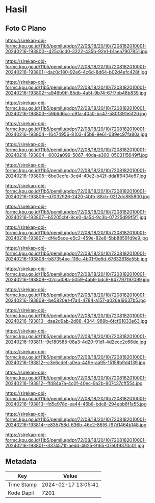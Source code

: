 # Hasil

## Foto C Plano

https://sirekap-obj-formc.kpu.go.id/11b5/pemilu/pdpr/72/08/18/20/10/7208182010001-20240216-193800--425c6cd0-3322-435b-92e1-b1aea7907851.jpg

https://sirekap-obj-formc.kpu.go.id/11b5/pemilu/pdpr/72/08/18/20/10/7208182010001-20240216-193801--dac0c180-92e6-4c6d-8d64-b02d4efc428f.jpg

https://sirekap-obj-formc.kpu.go.id/11b5/pemilu/pdpr/72/08/18/20/10/7208182010001-20240216-193802--a946b9ff-85db-4a5f-9b74-67f7bb48b839.jpg

https://sirekap-obj-formc.kpu.go.id/11b5/pemilu/pdpr/72/08/18/20/10/7208182010001-20240216-193803--59b6d6cc-c91a-40a0-bc47-580f391e5f26.jpg

https://sirekap-obj-formc.kpu.go.id/11b5/pemilu/pdpr/72/08/18/20/10/7208182010001-20240216-193804--16474956-8103-45b8-9e61-089ec97fa80a.jpg

https://sirekap-obj-formc.kpu.go.id/11b5/pemilu/pdpr/72/08/18/20/10/7208182010001-20240216-193804--6002a099-5067-40da-a300-0503115649ff.jpg

https://sirekap-obj-formc.kpu.go.id/11b5/pemilu/pdpr/72/08/18/20/10/7208182010001-20240216-193805--6be0ecfe-3cd4-40e2-b42f-dda1f9434e67.jpg

https://sirekap-obj-formc.kpu.go.id/11b5/pemilu/pdpr/72/08/18/20/10/7208182010001-20240216-193806--d7032926-2420-4bfb-88cb-0212dc885800.jpg

https://sirekap-obj-formc.kpu.go.id/11b5/pemilu/pdpr/72/08/18/20/10/7208182010001-20240216-193807--b5205cbf-8ce0-4a54-9c3b-07225d99f5f1.jpg

https://sirekap-obj-formc.kpu.go.id/11b5/pemilu/pdpr/72/08/18/20/10/7208182010001-20240216-193807--df4e5ece-e5c2-459e-82e6-5bb88591d9e9.jpg

https://sirekap-obj-formc.kpu.go.id/11b5/pemilu/pdpr/72/08/18/20/10/7208182010001-20240216-193808--b87354ee-116c-4b01-9e6d-67632618e55b.jpg

https://sirekap-obj-formc.kpu.go.id/11b5/pemilu/pdpr/72/08/18/20/10/7208182010001-20240216-193809--02ccd08a-5059-4ab9-bdc9-647797197099.jpg

https://sirekap-obj-formc.kpu.go.id/11b5/pemilu/pdpr/72/08/18/20/10/7208182010001-20240216-193809--be5820e1-f7a4-4784-a157-a026e19637b5.jpg

https://sirekap-obj-formc.kpu.go.id/11b5/pemilu/pdpr/72/08/18/20/10/7208182010001-20240216-193810--daa2d9ab-2d88-4344-989b-6fcf61833e63.jpg

https://sirekap-obj-formc.kpu.go.id/11b5/pemilu/pdpr/72/08/18/20/10/7208182010001-20240216-193811--9e180585-08a3-4d20-91df-4d2ecc2c66de.jpg

https://sirekap-obj-formc.kpu.go.id/11b5/pemilu/pdpr/72/08/18/20/10/7208182010001-20240216-193812--c3e6cdef-a0ea-449e-aa95-15158b9d4139.jpg

https://sirekap-obj-formc.kpu.go.id/11b5/pemilu/pdpr/72/08/18/20/10/7208182010001-20240216-193812--ffd84a7a-4c0f-40ec-9a2b-907c37cff554.jpg

https://sirekap-obj-formc.kpu.go.id/11b5/pemilu/pdpr/72/08/18/20/10/7208182010001-20240216-193813--fd5e978d-ea44-46b8-bde8-294ebb8f1a55.jpg

https://sirekap-obj-formc.kpu.go.id/11b5/pemilu/pdpr/72/08/18/20/10/7208182010001-20240216-193814--e835758d-636b-46c2-86f6-f97d1464b148.jpg

https://sirekap-obj-formc.kpu.go.id/11b5/pemilu/pdpr/72/08/18/20/10/7208182010001-20240216-193801--3374571f-aedd-4625-9165-07e0f9370c01.jpg


## Metadata

| Key        | Value               |
| ---------- | ------------------- |
| Time Stamp | 2024-02-17 13:05:41 |
| Kode Dapil | 7201                |



